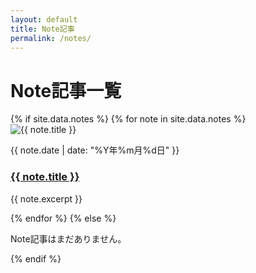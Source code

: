 ```yaml
---
layout: default
title: Note記事
permalink: /notes/
---
```


# Note記事一覧

<div class="note-list">
  {% if site.data.notes %}
    {% for note in site.data.notes %}
      <div class="note-item">
        <div class="note-thumb">
          <img src="{{ note.thumb }}" alt="{{ note.title }}" loading="lazy">
        </div>
        <div class="note-content">
          <p class="note-date">{{ note.date | date: "%Y年%m月%d日" }}</p>
          <h3 class="note-title">
            <a href="{{ note.url }}" target="_blank" rel="noopener">{{ note.title }}</a>
          </h3>
          <p class="note-excerpt">{{ note.excerpt }}</p>
        </div>
      </div>
    {% endfor %}
  {% else %}
    <div class="empty-message">
      <p>Note記事はまだありません。</p>
    </div>
  {% endif %}
</div>
